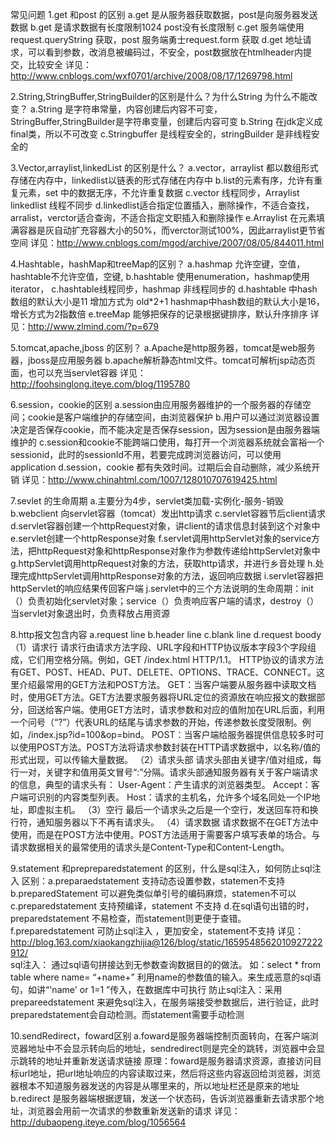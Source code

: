常见问题
1.get 和post 的区别
 a.get 是从服务器获取数据，post是向服务器发送数据
 b.get 是请求数据有长度限制1024  post没有长度限制
 c.get 服务端使用request.queryString 获取，post 服务端勇士request.form 获取
 d.get 地址请求，可以看到参数，改消息被编码过，不安全，post数据放在htmlheader内提交，比较安全
 详见：http://www.cnblogs.com/wxf0701/archive/2008/08/17/1269798.html

2.String,StringBuffer,StringBuilder的区别是什么？为什么String 为什么不能改变？
 a.String 是字符串常量，内容创建后内容不可变，StringBuffer,StringBuilder是字符串变量，创建后内容可变
 b.String 在jdk定义成final类，所以不可改变
 c.Stringbuffer 是线程安全的，stringBuilder 是非线程安全的

3.Vector,arraylist,linkedList 的区别是什么？
 a.vector，arraylist 都以数组形式存储在内存中，linkedlist以链表的形式存储在内存中
 b.list的元素有序，允许有重复元素，set 中的数据无序，不允许重复数据
 c.vector 线程同步，Arraylist linkedlist 线程不同步
 d.linkedlist适合指定位置插入，删除操作，不适合查找，arralist，verctor适合查询，不适合指定文职插入和删除操作
 e.Arraylist 在元素填满容器是灰自动扩充容器大小的50%，而verctor测试100%，因此arraylist更节省空间
    详见：http://www.cnblogs.com/mgod/archive/2007/08/05/844011.html

4.Hashtable，hashMap和treeMap的区别？
 a.hashmap 允许空键，空值，hashtable不允许空值，空键,
 b.hashtable 使用enumeration，hashmap使用iterator，
 c.hashtable线程同步，hashmap 非线程同步的
 d.hashtable 中hash数组的默认大小是11 增加方式为 old*2+1 hashmap中hash数组的默认大小是16，增长方式为2指数倍
 e.treeMap 能够把保存的记录根据键排序，默认升序排序
    详见：http://www.zlmind.com/?p=679

5.tomcat,apache,jboss 的区别？
 a.Apache是http服务器，tomcat是web服务器，jboss是应用服务器
 b.apache解析静态html文件。tomcat可解析jsp动态页面，也可以充当servlet容器
    详见：http://foohsinglong.iteye.com/blog/1195780

6.session，cookie的区别
 a.session由应用服务器维护的一个服务器的存储空间；cookie是客户端维护的存储空间，由浏览器保护
 b.用户可以通过浏览器设置决定是否保存cookie，而不能决定是否保存session，因为session是由服务器端维护的
 c.session和cookie不能跨端口使用，每打开一个浏览器系统就会富裕一个sessionid，此时的sessionId不用，若要完成跨浏览器访问，可以使用application
 d.session，cookie 都有失效时间。过期后会自动删除，减少系统开销
    详见：http://www.chinahtml.com/1007/128010707619425.html

7.sevlet 的生命周期
 a.主要分为4步，servlet类加载-实例化-服务-销毁
 b.webclient 向servlet容器（tomcat）发出http请求
 c.servlet容器节后client请求
 d.servlet容器创建一个httpRequest对象，讲client的请求信息封装到这个对象中
 e.servlet创建一个httpResponse对象
 f.servlet调用httpServlet对象的service方法，把httpRequest对象和httpResponse对象作为参数传递给httpServlet对象中
 g.httpServlet调用httpRequest对象的方法，获取http请求，并进行乡音处理
 h.处理完成httpServlet调用httpResponse对象的方法，返回响应数据
 i.servlet容器把httpServlet的响应结果传回客户端
 j.servlet中的三个方法说明的生命周期：init（）负责初始化servlet对象；service（）负责响应客户端的请求，destroy（）当servlet对象退出时，负责释放占用资源

8.http报文包含内容
 	a.request line
 	b.header line
 	c.blank line
 	d.request boody
	（1）请求行
	请求行由请求方法字段、URL字段和HTTP协议版本字段3个字段组成，它们用空格分隔。例如，GET /index.html HTTP/1.1。
	HTTP协议的请求方法有GET、POST、HEAD、PUT、DELETE、OPTIONS、TRACE、CONNECT。这里介绍最常用的GET方法和POST方法。
	GET：当客户端要从服务器中读取文档时，使用GET方法。GET方法要求服务器将URL定位的资源放在响应报文的数据部分，回送给客户端。使用GET方法时，请求参数和对应的值附加在URL后面，利用一个问号（“?”）代表URL的结尾与请求参数的开始，传递参数长度受限制。例如，/index.jsp?id=100&op=bind。
	POST：当客户端给服务器提供信息较多时可以使用POST方法。POST方法将请求参数封装在HTTP请求数据中，以名称/值的形式出现，可以传输大量数据。
	（2）请求头部
	请求头部由关键字/值对组成，每行一对，关键字和值用英文冒号“:”分隔。请求头部通知服务器有关于客户端请求的信息，典型的请求头有：
	User-Agent：产生请求的浏览器类型。
	Accept：客户端可识别的内容类型列表。
	Host：请求的主机名，允许多个域名同处一个IP地址，即虚拟主机。
	（3）空行
	最后一个请求头之后是一个空行，发送回车符和换行符，通知服务器以下不再有请求头。
	（4）请求数据
	请求数据不在GET方法中使用，而是在POST方法中使用。POST方法适用于需要客户填写表单的场合。与请求数据相关的最常使用的请求头是Content-Type和Content-Length。

9.statement 和prepreparedstatement 的区别，什么是sql注入，如何防止sql注入
  区别：a.preparaedstatement 支持动态设置参数，statemen不支持
  		b.preparedStatement 可以避免类似单引号的编码麻烦，statemen不可以
  		c.preparedstatement 支持预编译，statement 不支持
  		d.在sql语句出错的时，preparedstatement 不易检查，而statement则更便于查错。
  		f.preparedstatement 可防止sql注入 ，更加安全，statement不支持
  		  详见：http://blog.163.com/xiaokangzhijia@126/blog/static/1659548562010927222912/          
  sql注入：
  		通过sql语句拼接达到无参数查询数据目的的做法。
  		如：select * from table where name= “+name+” 利用name的参数值的输入。来生成恶意的sql语句，如讲“'name' or 1=1 ”传入，在数据库中可执行
  防止sql注入：采用prepareedstatement 来避免sql注入，在服务端接受参数据后，进行验证，此时preparedstatement会自动检测。而statement需要手动检测

10.sendRedirect，foward区别
 a.foward是服务器端控制页面转向，在客户端浏览器地址中不会显示转向后的地址，sendredirect则是完全的跳转，浏览器中会显示跳转的地址并重新发送请求链接
 原理：foward是服务器请求资源，直接访问目标url地址，把url地址响应的内容读取过来，然后将这些内容返回给浏览器，浏览器根本不知道服务器发送的内容是从哪里来的，所以地址栏还是原来的地址
 b.redirect 是服务器端根据逻辑，发送一个状态码，告诉浏览器重新去请求那个地址，浏览器会用前一次请求的参数重新发送新的请求
   详见：http://dubaopeng.iteye.com/blog/1056564

